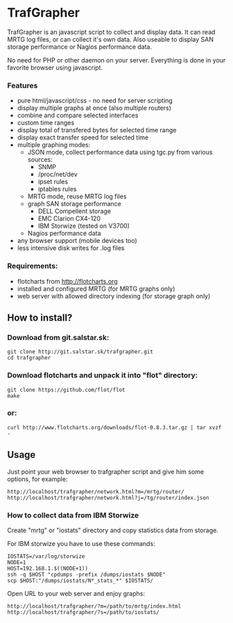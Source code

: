 TrafGrapher
===========

TrafGrapher is an javascript script to collect and display data.
It can read MRTG log files, or can collect it's own data.
Also useable to display SAN storage performance or Nagios performance data.

No need for PHP or other daemon on your server. Everything is done in your
favorite browser using javascript.

### Features

* pure html/javascript/css - no need for server scripting
* display multiple graphs at once (also multiple routers)
* combine and compare selected interfaces
* custom time ranges
* display total of transfered bytes for selected time range
* display exact transfer speed for selected time
* multiple graphing modes:
  * JSON mode, collect performance data using tgc.py from various sources:
     * SNMP
     * /proc/net/dev
     * ipset rules
     * iptables rules
  * MRTG mode, reuse MRTG log files
  * graph SAN storage performance
     * DELL Compellent storage
     * EMC Clarion CX4-120
     * IBM Storwize (tested on V3700)
  * Nagios performance data
* any browser support (mobile devices too)
* less intensive disk writes for .log files

### Requirements:

* flotcharts from http://flotcharts.org
* installed and configured MRTG (for MRTG graphs only)
* web server with allowed directory indexing (for storage graph only)

How to install?
---------------

### Download from git.salstar.sk:

```
git clone http://git.salstar.sk/trafgrapher.git
cd trafgrapher
```

### Download flotcharts and unpack it into "flot" directory:
```
git clone https://github.com/flot/flot
make
```
### or:
```
curl http://www.flotcharts.org/downloads/flot-0.8.3.tar.gz | tar xvzf -
```

Usage
-----

Just point your web browser to trafgrapher script and give him some options,
for example:

`http://localhost/trafgrapher/network.html?m=/mrtg/router/`  
`http://localhost/trafgrapher/network.html?j=/tg/router/index.json`

### How to collect data from IBM Storwize

Create "mrtg" or "iostats" directory and copy statistics data from storage.

For IBM storwize you have to use these commands:
```
IOSTATS=/var/log/storwize
NODE=1
HOST=192.168.1.$((NODE+1))
ssh -q $HOST "cpdumps -prefix /dumps/iostats $NODE"
scp $HOST:"/dumps/iostats/N*_stats_*" $IOSTATS/
```
Open URL to your web server and enjoy graphs:
```
http://localhost/trafgrapher/?m=/path/to/mrtg/index.html
http://localhost/trafgrapher/?s=/path/to/iostats/
```
